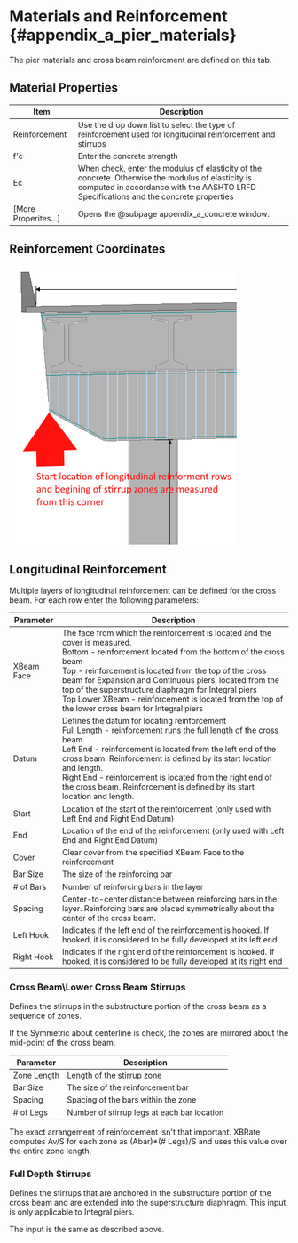 Materials and Reinforcement {#appendix_a_pier_materials}
============
The pier materials and cross beam reinforcment are defined on this tab.

Material Properties
-------------------

Item | Description
-----|-------------
Reinforcement | Use the drop down list to select the type of reinforcement used for longitudinal reinforcement and stirrups
f'c | Enter the concrete strength
Ec | When check, enter the modulus of elasticity of the concrete. Otherwise the modulus of elasticity is computed in accordance with the AASHTO LRFD Specifications and the concrete properties
[More Properites...] | Opens the @subpage appendix_a_concrete window.

Reinforcement Coordinates
-------------
![](ReinforcementDatum.png)

Longitudinal Reinforcement
-----------------------------
Multiple layers of longitudinal reinforcement can be defined for the cross beam. For each row enter the following parameters:


Parameter | Description
----------|---------------
XBeam Face | The face from which the reinforcement is located and the cover is measured.<br>Bottom - reinforcement located from the bottom of the cross beam<br>Top - reinforcement is located from the top of the cross beam for Expansion and Continuous piers, located from the top of the superstructure diaphragm for Integral piers<br>Top Lower XBeam - reinforcement is located from the top of the lower cross beam for Integral piers
Datum | Defines the datum for locating reinforcement<br>Full Length - reinforcement runs the full length of the cross beam<br>Left End - reinforcement is located from the left end of the cross beam. Reinforcement is defined by its start location and length.<br>Right End - reinforcement is located from the right end of the cross beam. Reinforcement is defined by its start location and length.
Start | Location of the start of the reinforcement (only used with Left End and Right End Datum)
End | Location of the end of the reinforcement (only used with Left End and Right End Datum)
Cover | Clear cover from the specified XBeam Face to the reinforcement
Bar Size | The size of the reinforcing bar
# of Bars | Number of reinforcing bars in the layer
Spacing | Center-to-center distance between reinforcing bars in the layer. Reinforcing bars are placed symmetrically about the center of the cross beam.
Left Hook | Indicates if the left end of the reinforcement is hooked. If hooked, it is considered to be fully developed at its left end
Right Hook | Indicates if the right end of the reinforcement is hooked. If hooked, it is considered to be fully developed at its right end


### Cross Beam\\Lower Cross Beam Stirrups
Defines the stirrups in the substructure portion of the cross beam as a sequence of zones. 


If the Symmetric about centerline is check, the zones are mirrored about the mid-point of the cross beam.


Parameter | Description
----------|------------
Zone Length | Length of the stirrup zone
Bar Size | The size of the reinforcement bar
Spacing | Spacing of the bars within the zone
# of Legs | Number of stirrup legs at each bar location


The exact arrangement of reinforcement isn't that important. XBRate computes Av/S for each zone as (Abar)*(# Legs)/S and uses this value over the entire zone length.


### Full Depth Stirrups
Defines the stirrups that are anchored in the substructure portion of the cross beam and are extended into the superstructure diaphragm. This input is only applicable
to Integral piers.


The input is the same as described above.
